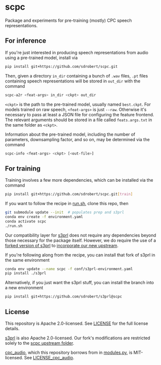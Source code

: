 # scpc

Package and experiments for pre-training (mostly) CPC speech representations.

## For inference

If you're just interested in producing speech representations from audio using
a pre-trained model, install via

``` sh
pip install git+https://github.com/sdrobert/scpc.git
```

Then, given a directory `in_dir` containing a bunch of `.wav` files, `.pt`
files containing speech representations will be stored in `out_dir` with
the command

``` sh
scpc-a2r <feat-args> in_dir <ckpt> out_dir
```

`<ckpt>` is the path to the pre-trained model, usually named `best.ckpt`.
For models trained on raw speech, `<feat-args>` is just `--raw`. Otherwise it's
necessary to pass at least a JSON file for configuring the feature frontend.
The relevant arguments should be stored in a file called `feats.args.txt` in
the same folder as `<ckpt>`.

Information about the pre-trained model, including the number of parameters,
downsampling factor, and so on, may be determined via the command

``` sh
scpc-info <feat-args> <ckpt> [<out-file>]
```

## For training

Training involves a few more dependencies, which can be installed via the
command

``` sh
pip install git+https://github.com/sdrobert/scpc.git[train]
```

If you want to follow the recipe in [run.sh](./run.sh), clone this repo, then

``` sh
git submodule update --init  # populates prep and s3prl
conda env create -f environment.yaml
conda activate scpc
./run.sh
```

Our compatibility layer for [s3prl](https://github.com/s3prl/s3prl) does not
require any dependencies beyond those necessary for the package itself.
However, we do require the use of a [forked version of
s3prl](https://github.com/sdrobert/s3prl/tree/scpc) to [incorporate our new
upstream](https://s3prl.github.io/s3prl/contribute/upstream.html).

If you're following along from the recipe, you can install that fork of s3prl
in the same environment

``` sh
conda env update --name scpc -f conf/s3prl-environment.yaml
pip install ./s3prl
```

Alternatively, if you just want the s3prl stuff, you can install the branch
into a new environment

``` sh
pip install git+https://github.com/sdrobert/s3prl@scpc
```

## License

This repository is Apache 2.0-licensed. See [LICENSE](LICENSE) for the full
license details.

[s3prl](https://github.com/s3prl/s3prl) is also Apache 2.0-licensed. Our fork's
modifications are restricted solely to the [scpc upstream
folder](s3prl/s3prl/upstream/scpc).

[cpc_audio](https://github.com/facebookresearch/CPC_audio), which this
repository borrows from in [modules.py](src/scpc/modules.py), is MIT-licensed.
See [LICENSE_cpc_audio](LICENSE_cpc_audio).
